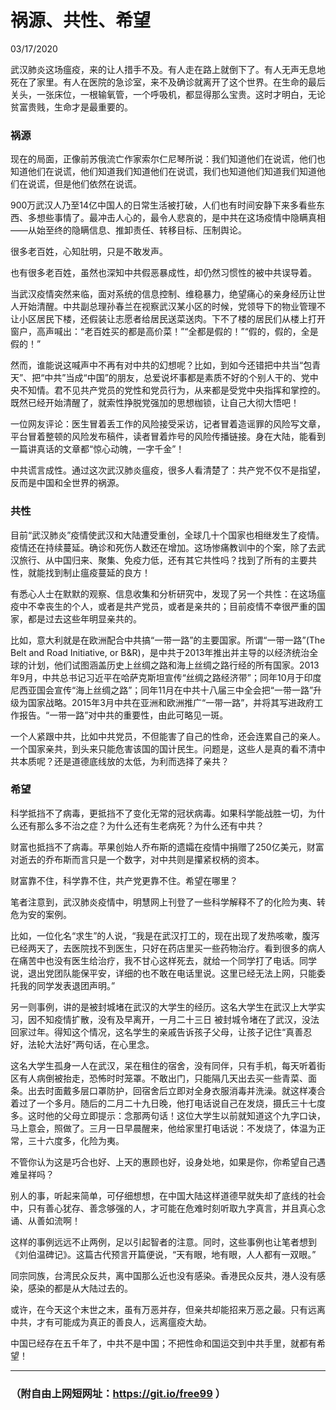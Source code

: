 # 祸源、共性、希望
03/17/2020


武汉肺炎这场瘟疫，来的让人措手不及。有人走在路上就倒下了。有人无声无息地死在了家里。有人在医院的急诊室，来不及确诊就离开了这个世界。在生命的最后关头，一张床位，一根输氧管，一个呼吸机，都显得那么宝贵。这时才明白，无论贫富贵贱，生命才是最重要的。

### 祸源

现在的局面，正像前苏俄流亡作家索尔仁尼琴所说：我们知道他们在说谎，他们也知道他们在说谎，他们知道我们知道他们在说谎，我们也知道他们知道我们知道他们在说谎，但是他们依然在说谎。

900万武汉人乃至14亿中国人的日常生活被打破，人们也有时间安静下来多看些东西、多想些事情了。最冲击人心的，最令人悲哀的，是中共在这场疫情中隐瞒真相——从始至终的隐瞒信息、推卸责任、转移目标、压制舆论。

很多老百姓，心知肚明，只是不敢发声。

也有很多老百姓，虽然也深知中共假恶暴成性，却仍然习惯性的被中共误导着。

当武汉疫情突然来临，面对系统的信息控制、维稳暴力，绝望痛心的亲身经历让世人开始清醒。中共副总理孙春兰在视察武汉某小区的时候，党领导下的物业管理不让小区居民下楼，还假装让志愿者给居民送菜送肉。下不了楼的居民们从楼上打开窗户，高声喊出：“老百姓买的都是高价菜！”“全都是假的！”“假的，假的，全是假的！”

然而，谁能说这喊声中不再有对中共的幻想呢？比如，到如今还错把中共当“包青天”、把“中共”当成“中国”的朋友，总爱说坏事都是素质不好的个别人干的、党中央不知情。君不见共产党员的党性和党员行为，从来都是受党中央指挥和掌控的。既然已经开始清醒了，就索性挣脱党强加的思想枷锁，让自己大彻大悟吧！

一位网友评论：医生冒着丢工作的风险接受采访，记者冒着造谣罪的风险写文章，平台冒着整顿的风险发布稿件，读者冒着炸号的风险传播链接。身在大陆，能看到一篇讲真话的文章都“惊心动魄，一字千金”！

中共谎言成性。通过这次武汉肺炎瘟疫，很多人看清楚了：共产党不仅不是指望，反而是中国和全世界的祸源。

### 共性

目前“武汉肺炎”疫情使武汉和大陆遭受重创，全球几十个国家也相继发生了疫情。疫情还在持续蔓延。确诊和死伤人数还在增加。这场惨痛教训中的个案，除了去武汉旅行、从中国归来、聚集、免疫力低，还有其它共性吗？找到了所有的主要共性，就能找到制止瘟疫蔓延的良方！

有悉心人士在默默的观察、信息收集和分析研究中，发现了另一个共性：在这场瘟疫中不幸丧生的个人，或者是共产党员，或者是亲共的；目前疫情不幸很严重的国家，都是过去这些年明显亲共的。

比如，意大利就是在欧洲配合中共搞“一带一路”的主要国家。所谓“一带一路”(The Belt and Road Initiative, or B&R)，是中共于2013年推出并主导的以经济统治全球的计划，他们试图涵盖历史上丝绸之路和海上丝绸之路行经的所有国家。2013年9月，中共总书记习近平在哈萨克斯坦宣传“丝绸之路经济带”；同年10月于印度尼西亚国会宣传“海上丝绸之路”；同年11月在中共十八届三中全会把“一带一路”升级为国家战略。2015年3月中共在亚洲和欧洲推广“一带一路”，并将其写进政府工作报告。“一带一路”对中共的重要性，由此可略见一斑。

一个人紧跟中共，比如中共党员，不但能害了自己的性命，还会连累自己的亲人。一个国家亲共，到头来只能危害该国的国计民生。问题是，这些人是真的看不清中共本质呢？还是道德底线放的太低，为利而选择了亲共？

### 希望

科学抵挡不了病毒，更抵挡不了变化无常的冠状病毒。如果科学能战胜一切，为什么还有那么多不治之症？为什么还有生老病死？为什么还有中共？

财富也抵挡不了病毒。苹果创始人乔布斯的遗孀在疫情中捐赠了250亿美元，财富对逝去的乔布斯而言只是一个数字，对中共则是攥紧权柄的资本。

财富靠不住，科学靠不住，共产党更靠不住。希望在哪里？

笔者注意到，武汉肺炎疫情中，明慧网上刊登了一些科学解释不了的化险为夷、转危为安的案例。

比如，一位化名“求生”的人说，“我是在武汉打工的，现在出现了发热咳嗽，腹泻已经两天了，去医院找不到医生，只好在药店里买一些药物治疗。看到很多的病人在痛苦中也没有医生给治疗，我不甘心这样死去，就给一个同学打了电话。同学说，退出党团队能保平安，详细的也不敢在电话里说。这里已经无法上网，只能委托我的同学发表退团声明。”

另一则事例，讲的是被封城堵在武汉的大学生的经历。这名大学生在武汉上大学实习，因不知疫情扩散，没有及早离开，一月二十三日 被封城令堵在了武汉，没法回家过年。得知这个情况，这名学生的亲戚告诉孩子父母，让孩子记住“真善忍好，法轮大法好”两句话，在心里念。

这名大学生孤身一人在武汉，呆在租住的宿舍，没有同伴，只有手机，每天听着街区有人病倒被抬走，恐怖时时笼罩。不敢出门，只能隔几天出去买一些青菜、面条。出去时面戴多层口罩防护，回宿舍后立即对全身衣服消毒并洗澡。就这样凑合着过了一个多月。随后的二月二十九日晚，他打电话说自己在发烧，摄氏三十七度多。这时他的父母立即提示：念那两句话！这位大学生以前就知道这个九字口诀，马上意会，照做了。三月一日早晨醒来，他给家里打电话说：不发烧了，体温为正常，三十六度多，化险为夷。

不管你认为这是巧合也好、上天的惠顾也好，设身处地，如果是你，你希望自己遇难呈祥吗？

别人的事，听起来简单，可仔细想想，在中国大陆这样道德早就失却了底线的社会中，只有善心犹存、善念够强的人，才可能在危难时刻听取九字真言，并且真心念诵、从善如流啊！

这样的事例远远不止两例，足以引起智者的注意。同时，这些事例也让笔者想到《刘伯温碑记》。这篇古代预言开篇便说，“天有眼，地有眼，人人都有一双眼。”

同宗同族，台湾民众反共，离中国那么近也没有感染。香港民众反共，港人没有感染，感染的都是从大陆过去的。

或许，在今天这个末世之末，虽有万恶并存，但亲共却能招来万恶之最。只有远离中共，才有可能成为真正的善良人，远离瘟疫大劫。

中国已经存在五千年了，中共不是中国；不把性命和国运交到中共手里，就都有希望！

--------------------------------------


### （附自由上网短网址：https://git.io/free99 ）
